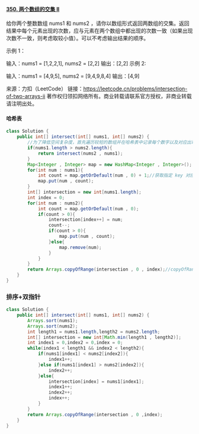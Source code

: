 #### [350. 两个数组的交集 II](https://leetcode.cn/problems/intersection-of-two-arrays-ii/)

给你两个整数数组 nums1 和 nums2 ，请你以数组形式返回两数组的交集。返回结果中每个元素出现的次数，应与元素在两个数组中都出现的次数一致（如果出现次数不一致，则考虑取较小值）。可以不考虑输出结果的顺序。

 

示例 1：

输入：nums1 = [1,2,2,1], nums2 = [2,2]
输出：[2,2]
示例 2:

输入：nums1 = [4,9,5], nums2 = [9,4,9,8,4]
输出：[4,9]

来源：力扣（LeetCode）
链接：https://leetcode.cn/problems/intersection-of-two-arrays-ii
著作权归领扣网络所有。商业转载请联系官方授权，非商业转载请注明出处。

#### 哈希表

```java
class Solution {
    public int[] intersect(int[] nums1, int[] nums2) {
        //为了降低空间复杂度，首先遍历较短的数组并在哈希表中记录每个数字以及对应出现的次数，然后遍历较长的数组得到交集。
        if(nums1.length > nums2.length){
            return intersect(nums2 , nums1);
        }
        Map<Integer , Integer> map = new HashMap<Integer , Integer>();
        for(int num : nums1){
            int count = map.getOrDefault(num , 0) + 1;//获取指定 key 对应对 value，如果找不到 key ，则返回设置的默认值。
            map.put(num , count);
        }
        int[] intersection = new int[nums1.length];
        int index = 0;
        for(int num : nums2){
            int count = map.getOrDefault(num , 0);
            if(count > 0){
                intersection[index++] = num;
                count--;
                if(count > 0){
                    map.put(num , count);
                }else{
                    map.remove(num);
                }
            }
        }
        return Arrays.copyOfRange(intersection , 0 , index);//copyOfRange(original,int from,int to)该方法返回一个长度为to-from的数组，其中from~min(original.length,to)之间的元素（不包括min(original.length,to)）是从数组original复制的元素，剩下的值为0。
    }
}
```

### 排序+双指针

```java
class Solution {
    public int[] intersect(int[] nums1, int[] nums2) {
        Arrays.sort(nums1);
        Arrays.sort(nums2);
        int length1 = nums1.length,length2 = nums2.length;
        int[] intersection = new int[Math.min(length1 , length2)];
        int index1 = 0,index2 = 0,index = 0;
        while(index1 < length1 && index2 < length2){
            if(nums1[index1] < nums2[index2]){
                index1++;
            }else if(nums1[index1] > nums2[index2]){
                index2++;
            }else{
                intersection[index] = nums1[index1];
                index1++;
                index2++;
                index++;
            }
        }
        return Arrays.copyOfRange(intersection , 0 ,index);
    }
}
```

